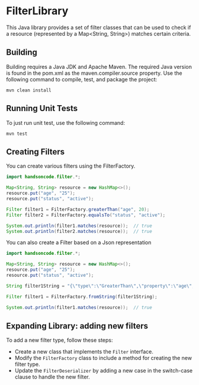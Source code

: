 # FilterLibrary
This Java library provides a set of filter classes that can be used to check if a resource (represented by a Map<String, String>) matches certain criteria.

## Building
Building requires a Java JDK and Apache Maven. The required Java version is found in the pom.xml as the maven.compiler.source property.
Use the following command to compile, test, and package the project:

```
mvn clean install
```

## Running Unit Tests
To just run unit test, use the following command:

```
mvn test
```

## Creating Filters
You can create various filters using the FilterFactory.

```java
import handsoncode.filter.*;

Map<String, String> resource = new HashMap<>();
resource.put("age", "25");
resource.put("status", "active");

Filter filter1 = FilterFactory.greaterThan("age", 20);
Filter filter2 = FilterFactory.equalsTo("status", "active");

System.out.println(filter1.matches(resource));  // true
System.out.println(filter2.matches(resource));  // true
```
You can also create a Filter based on a Json representation

```java
import handsoncode.filter.*;

Map<String, String> resource = new HashMap<>();
resource.put("age", "25");
resource.put("status", "active");

String filter1String = "{\"type\":\"GreaterThan\",\"property\":\"age\",\"value\":\"20\"}";

Filter filter1 = FilterFactory.fromString(filter1String);

System.out.println(filter1.matches(resource));  // true
```

## Expanding Library: adding new filters
To add a new filter type, follow these steps:
- Create a new class that implements the `Filter` interface. 
- Modify the `FilterFactory` class to include a method for creating the new filter type.
- Update the `FilterDeserializer` by adding a new case in the switch-case clause to handle the new filter.